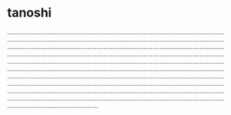# tanoshi
............................................................................................................................................................................................................................................................................................................................................................................................................................................................................................................................................................................................................................................................................................................................................................................................................................................................................................................................................................................................................................................................................................................................................................................................................................................................................................................................................